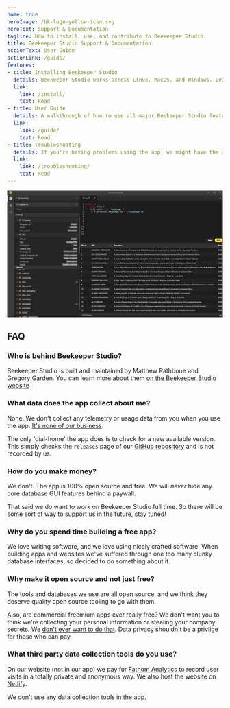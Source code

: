 ```yaml
---
home: true
heroImage: /bk-logo-yellow-icon.svg
heroText: Support & Documentation
tagline: How to install, use, and contribute to Beekeeper Studio.
title: Beekeeper Studio Support & Documentation
actionText: User Guide
actionLink: /guide/
features:
- title: Installing Beekeeper Studio
  details: Beekeeper Studio works across Linux, MacOS, and Windows. Learn how to install it.
  link:
    link: /install/
    text: Read
- title: User Guide
  details: A walkthrough of how to use all major Beekeeper Studio features (many are awesome).
  link:
    link: /guide/
    text: Read
- title: Troubleshooting
  details: If you're having problems using the app, we might have the answer covered already.
  link:
    link: /troubleshooting/
    text: Read
---
```



![App screenshot](./assets/img/hero.jpg)


## FAQ

### Who is behind Beekeeper Studio?

Beekeeper Studio is built and maintained by Matthew Rathbone and Gregory Garden. You can learn more about them [on the Beekeeper Studio website](https://www.beekeeperstudio.io/about/)

### What data does the app collect about me?

None. We don't collect any telemetry or usage data from you when you use the app. [It's none of our business](https://www.beekeeperstudio.io/mission/).

The only 'dial-home' the app does is to check for a new available version. This simply checks the `releases` page of our [GitHub repository](https://github.com/beekeeper-studio/beekeeper-studio) and is not recorded by us.

### How do you make money?

We don't. The app is 100% open source and free. We will *never* hide any core database GUI features behind a paywall. 

That said we do want to work on Beekeeper Studio full time. So there will be some sort of way to support us in the future, stay tuned!

### Why do you spend time building a free app?

We love writing software, and we love using nicely crafted software. When building apps and websites we've suffered through one too many clunky database interfaces, so decided to do something about it.

### Why make it open source and not just free?

The tools and databases we use are all open source, and we think they deserve quality open source tooling to go with them.

Also, are commercial freemium apps ever really free? We don't want you to think we're collecting your personal information or stealing your company secrets. We [don't ever want to do that][mission]. Data privacy shouldn't be a privlige for those who can pay.

[mission]: https://www.beekeeperstudio.io/mission/


### What third party data collection tools do you use?

On our website (not in our app) we pay for [Fathom Analytics](https://usefathom.com) to record user visits in a totally private and anonymous way. We also host the website on [Netlify](https://netlify.com).

We don't use any data collection tools in the app.